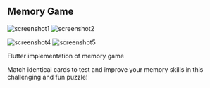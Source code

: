 ## **Memory Game**

![screenshot1](https://github.com/Bowineo/memory_game_flutter/assets/46724595/56e67aa7-a828-4cfc-8efa-240086a1896c)
![screenshot2](https://github.com/Bowineo/memory_game_flutter/assets/46724595/62b14596-1c5e-4ae9-8a00-074241338b19)

![screenshot4](https://github.com/Bowineo/memory_game_flutter/assets/46724595/9ce8b362-addf-4ede-87ef-f875e6ad4661)
![screenshot5](https://github.com/Bowineo/memory_game_flutter/assets/46724595/13de1287-cc82-465d-b17f-ba350cc00dba)

Flutter implementation of memory game

Match identical cards to test and improve your memory skills in this challenging and fun puzzle!
